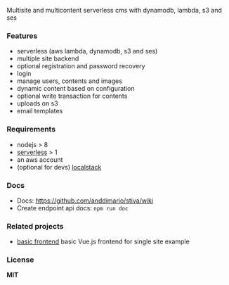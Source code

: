 Multisite and multicontent serverless cms with dynamodb, lambda, s3 and ses

### Features
- serverless (aws lambda, dynamodb, s3 and ses)
- multiple site backend
- optional registration and password recovery
- login
- manage users, contents and images
- dynamic content based on configuration
- optional write transaction for contents
- uploads on s3
- email templates

### Requirements
- nodejs > 8
- [serverless](https://serverless.com/) > 1
- an aws account
- (optional for devs) [localstack](https://github.com/localstack/localstack)

### Docs
- Docs: https://github.com/anddimario/stiva/wiki
- Create endpoint api docs: `npm run doc`

### Related projects
- [basic frontend](https://github.com/anddimario/stiva-basic-fe) basic Vue.js frontend for single site example

### License
**MIT**
